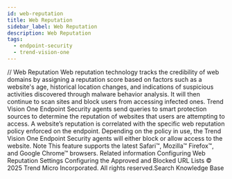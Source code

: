 ```yaml
---
id: web-reputation
title: Web Reputation
sidebar_label: Web Reputation
description: Web Reputation
tags:
  - endpoint-security
  - trend-vision-one
---
```


/*<![CDATA[*/ $('#title').html($('meta[name=map-description]').attr('content')); /*]]>*/ Web Reputation Web reputation technology tracks the credibility of web domains by assigning a reputation score based on factors such as a website's age, historical location changes, and indications of suspicious activities discovered through malware behavior analysis. It will then continue to scan sites and block users from accessing infected ones. Trend Vision One Endpoint Security agents send queries to smart protection sources to determine the reputation of websites that users are attempting to access. A website’s reputation is correlated with the specific web reputation policy enforced on the endpoint. Depending on the policy in use, the Trend Vision One Endpoint Security agents will either block or allow access to the website. Note This feature supports the latest Safari™, Mozilla™ Firefox™, and Google Chrome™ browsers. Related information Configuring Web Reputation Settings Configuring the Approved and Blocked URL Lists © 2025 Trend Micro Incorporated. All rights reserved.Search Knowledge Base